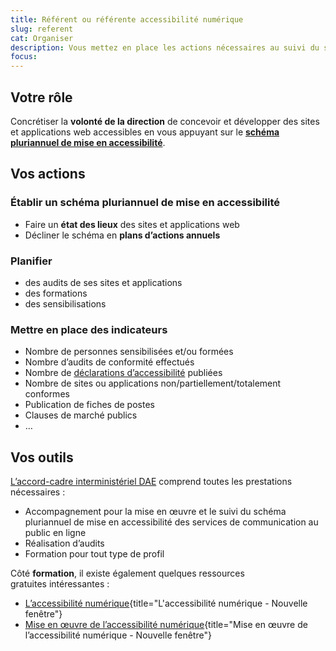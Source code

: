 ```yaml
---
title: Référent ou référente accessibilité numérique
slug: referent
cat: Organiser
description: Vous mettez en place les actions nécessaires au suivi du schéma pluriannuel
focus:
---
```


## Votre rôle

Concrétiser la **volonté de la direction** de concevoir et développer des sites et applications web accessibles en vous appuyant sur le [**schéma pluriannuel de mise en accessibilité**](../../schema-pluriannuel). 


## Vos actions

### Établir un schéma pluriannuel de mise en accessibilité

* Faire un **état des lieux** des sites et applications web
* Décliner le schéma en **plans d’actions annuels**

### Planifier

* des audits de ses sites et applications
* des formations 
* des sensibilisations

### Mettre en place des indicateurs 

* Nombre de personnes sensibilisées et/ou formées
* Nombre d’audits de conformité effectués
* Nombre de [déclarations d’accessibilité](../../declaration-accessibilite) publiées
* Nombre de sites ou applications non/partiellement/totalement conformes
* Publication de fiches de postes 
* Clauses de marché publics
* …

## Vos outils

[L’accord-cadre interministériel DAE](../../accord-cadre-dae/) comprend toutes les prestations nécessaires :
* Accompagnement pour la mise en œuvre et le suivi du schéma pluriannuel de mise en accessibilité des services de communication au public en ligne
* Réalisation d’audits
* Formation pour tout type de profil

Côté **formation**, il existe également quelques ressources gratuites intéressantes :
* [L’accessibilité numérique](https://www.fun-mooc.fr/fr/cours/accessibilite-numerique/){title="L'accessibilité numérique - Nouvelle fenêtre"}
* [Mise en œuvre de l’accessibilité numérique](https://fr.wikiversity.org/wiki/Mise_en_%C5%93uvre_de_l_accessibilite_numerique){title="Mise en œuvre de l’accessibilité numérique - Nouvelle fenêtre"}
